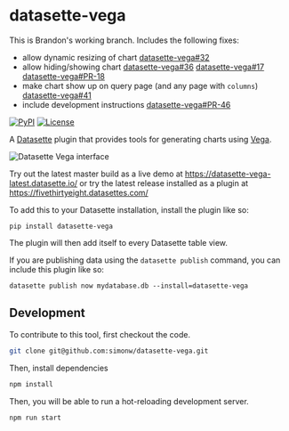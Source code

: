 # datasette-vega

This is Brandon's working branch. Includes the following fixes:

- allow dynamic resizing of chart [datasette-vega#32](https://github.com/simonw/datasette-vega/issues/32)
- allow hiding/showing chart [datasette-vega#36](https://github.com/simonw/datasette-vega/issues/36) [datasette-vega#17](https://github.com/simonw/datasette-vega/issues/17) [datasette-vega#PR-18](https://github.com/simonw/datasette-vega/pull/18)
- make chart show up on query page (and any page with `columns`) [datasette-vega#41](https://github.com/simonw/datasette-vega/issues/41)
- include development instructions [datasette-vega#PR-46](https://github.com/simonw/datasette-vega/pull/46)

[![PyPI](https://img.shields.io/pypi/v/datasette-vega.svg)](https://pypi.org/project/datasette-vega/)
[![License](https://img.shields.io/badge/license-Apache%202.0-blue.svg)](https://github.com/simonw/datasette-vega/blob/master/LICENSE)

A [Datasette](https://github.com/simonw/datasette) plugin that provides tools
for generating charts using [Vega](https://vega.github.io/).

![Datasette Vega interface](https://raw.githubusercontent.com/simonw/datasette-vega/master/datasette-vega.png)

Try out the latest master build as a live demo at https://datasette-vega-latest.datasette.io/ or try the latest release installed as a plugin at https://fivethirtyeight.datasettes.com/

To add this to your Datasette installation, install the plugin like so:

    pip install datasette-vega

The plugin will then add itself to every Datasette table view.

If you are publishing data using the `datasette publish` command, you can
include this plugin like so:

    datasette publish now mydatabase.db --install=datasette-vega

## Development

To contribute to this tool, first checkout the code. 

```bash
git clone git@github.com:simonw/datasette-vega.git
```

Then, install dependencies

```bash
npm install
```

Then, you will be able to run a hot-reloading development server.

```bash
npm run start
```
